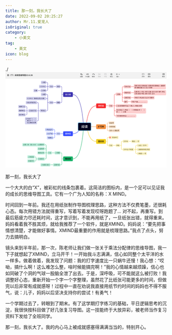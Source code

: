 ```yaml
---
title: 那一刻，我长大了
date: 2022-09-02 20:25:27
author: Mr.11.爱宠人
isOriginal: true
category:
    - 小美文
tag:
    - 美文
icon: blog
---
```


./![image-20220906185912042](thatmomentivegrown.assets/image-20220906185912042.png)



那一刻，我长大了



一个大大的白“X”，被彩虹的线条包裹着。这简洁的图标内，是一个足可以见证我的成长的思维导图工具。它有一个广为人知的名称：X MIND。

时间回到一年前。我还在用纸张制作导图梳理思路，这种方法不仅费笔墨，还很耗心态。每次用错方法就得重写，写着写着发现哎呀跑题了... 对不起，再重写。到最后筋疲力尽还耗时间，这才意识到，不能再用纸了，一旦纸张出错，就得重来。妈妈看着我不胜其烦，就给我推荐了一个软件，就是XMIND。妈妈说：“要先把事情想清楚，才能做好事情。XMIND最重要的作用就是梳理思路。”我点了点头，努力去搞明白。

镜头来到半年前，那一次，陈老师让我们做一张关于乘法分配律的思维导图，我一下子就想起了XMIND，立马开干！一开始我斗志满满，信心如同整个太平洋的水一样多。做着做着，我发现了问题：我的打字速度比一只蜗牛还慢！我心想：“哎呦，搞什么啊！这么难怎么整，啥时候能搞完啊！”我的心情越来越烦躁，信心也如同破了个洞的气球一股脑全泄了出去。于是，深呼吸，可不能就这么被打败！我调整好心态，重新开始一个字一个字整理，虽然花了比纸张可能更多的时间，但做完以后非常有成就感呀！过程中一直在劝说我直接用纸节约时间的妈妈也不得不服气，说：儿子，妈妈以后坚决支持你的尝试！有勇气！

一个学期过去了，转眼到了期末。有了这学期打字练习的基础，平日逻辑思考的沉淀，我很快按科目做了好几张复习导图。这一技能终于大放异彩，被老师当作复习资料下发给了全班同学。

那一刻，我长大了。我的内心马上被成就感塞得满满当当的，特别开心。





